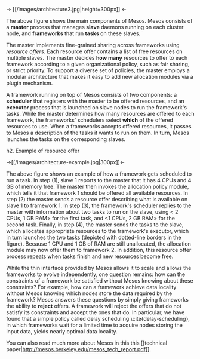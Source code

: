 -> [[/images/architecture3.jpg|height=300px]] <-

The above figure shows the main components of Mesos.  Mesos consists of a <b>master</b> process that manages <b>slave</b> daemons running on each cluster node, and <b>frameworks</b> that run <b>tasks</b> on these slaves. 

The master implements fine-grained sharing across frameworks using <i>resource offers</i>. Each resource offer contains a list of free resources on multiple slaves.  The master decides <b>how many</b> resources to offer to each framework according to a given organizational policy, such as fair sharing, or strict priority. To support a diverse set of policies, the master employs a modular architecture that makes it easy to add new allocation modules via a plugin mechanism.

A framework running on top of Mesos consists of two components: a <b>scheduler</b> that registers with the master to be offered resources, and an <b>executor</b> process that is launched on slave nodes to run the framework's tasks. While the master determines how many resources are offered to each framework, the frameworks' schedulers select <b>which</b> of the offered resources to use. When a frameworks accepts offered resources, it passes to Mesos a description of the tasks it wants to run on them. In turn, Mesos launches the tasks on the corresponding slaves.

h2. Example of resource offer 

->[[/images/architecture-example.jpg|300px]]<-

The above figure shows an example of how a framework gets scheduled to run a task. In step (1), slave 1 reports to the master that it has 4 CPUs and 4 GB of memory free. The master then invokes the allocation policy module, which tells it that framework 1 should be offered all available resources. In step (2) the master sends a resource offer describing what is available on slave 1 to framework 1.  In step (3), the framework's scheduler replies to the master with information about two tasks to run on the slave, using < 2 CPUs, 1 GB RAM> for the first task, and <1 CPUs, 2 GB RAM> for the second task. Finally, in step (4), the master sends the tasks to the slave, which allocates appropriate resources to the framework's executor, which in turn launches the two tasks (depicted with dotted-line borders in the figure).  Because 1 CPU and 1 GB of RAM are still unallocated, the allocation module may now offer them to framework 2.  In addition, this resource offer process repeats when tasks finish and new resources become free.

While the thin interface provided by Mesos allows it to scale and allows the frameworks to evolve independently, one question remains: how can the constraints of a framework be satisfied without Mesos knowing about these constraints? For example, how can a framework achieve data locality without Mesos knowing which nodes store the data required by the framework? Mesos answers these questions by simply giving frameworks the ability to <b>reject</b> offers. A framework will reject the offers that do not satisfy its constraints and accept the ones that do.  In particular, we have found that a simple policy called delay scheduling \cite{delay-scheduling}, in which frameworks wait for a limited time to acquire nodes storing the input data, yields nearly optimal data locality.

You can also read much more about Mesos in this this [[technical paper|http://mesos.berkeley.edu/mesos_tech_report.pdf]].
